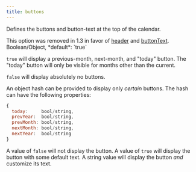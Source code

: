 ```yaml
---
title: buttons
---
```


Defines the buttons and button-text at the top of the calendar.

<div class='removed-notice'>
This option was removed in 1.3 in favor of <a href='header'>header</a> and <a href='buttonText'>buttonText</a>.
</div>

<div class='spec' markdown='1'>
Boolean/Object, *default*: `true`
</div>

`true` will display a previous-month, next-month, and "today" button. The "today" button will only be visible for months other than the current.

`false` will display absolutely no buttons.

An object hash can be provided to display only *certain* buttons. The hash can have the following properties:

```js
{
  today:     bool/string,
  prevYear:  bool/string,
  prevMonth: bool/string,
  nextMonth: bool/string,
  nextYear:  bool/string
}
```

A value of `false` will not display the button. A value of `true` will display the button with some default text. A string value will display the button *and* customize its text.
